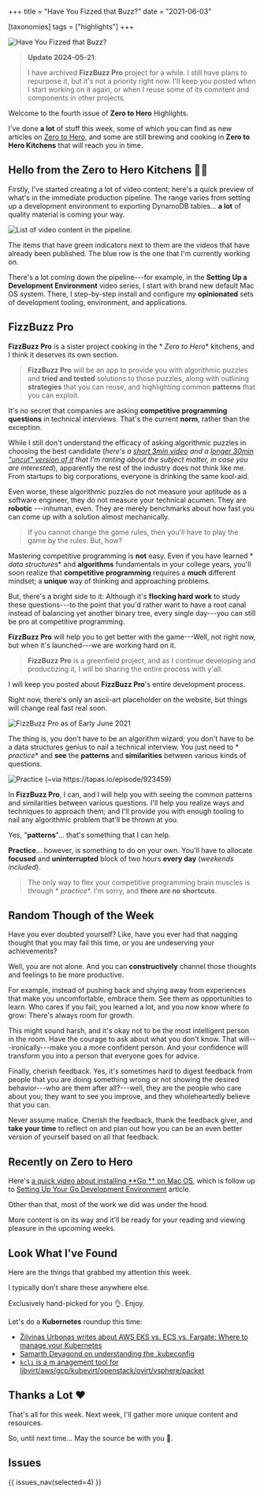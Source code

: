 +++
title = "Have You Fizzed that Buzz?"
date = "2021-06-03"

[taxonomies]
tags = ["highlights"]
+++

![Have You Fizzed that Buzz?](/images/size/w1200/2024/03/data-structure.png)

> **Update 2024-05-21**:
> 
> I have archived **FizzBuzz Pro** project for a while. I still have plans
> to repurpose it, but it's not a priority right now. I'll keep you posted
> when I start working on it again, or when I reuse some of its comntent
> and components in other projects.

Welcome to the fourth issue of **Zero to Hero** Highlights.

I've done **a lot** of stuff this week, some of which you can find as new
articles on [Zero to Hero](https://www.zerotoherro.dev/), and some are still
brewing and cooking in **Zero to Hero Kitchens** that will reach you in time.

## Hello from the **Zero to Hero** Kitchens 👩‍🍳

Firstly, I've started creating a lot of video content; here's a quick preview of
what's in the immediate production pipeline. The range varies from setting up a
development environment to exporting DynamoDB tables... **a lot** of quality
material is coming your way.

![List of video content in the pipeline.](/images/2021/06/Screen-Shot-2021-06-03-at-7.30.56-PM.png)

The items that have green indicators next to them are the videos that have
already been published. The blue row is the one that I'm currently working on.

There's a lot coming down the pipeline---for example, in the **Setting Up a
Development Environment** video series, I start with brand new default Mac OS
system. There, I step-by-step install and configure my **opinionated** sets of
development tooling, environment, and applications.

## FizzBuzz Pro

**FizzBuzz Pro** is a sister project cooking in the *
*Zero to Hero** kitchens, and I think it deserves its own section.

> **FizzBuzz Pro** will be an app to provide you with algorithmic puzzles and
> **tried and tested** solutions to those puzzles, along with outlining
> **strategies** that you can reuse, and highlighting common **patterns** that 
> you can exploit.

It's no secret that companies are asking **competitive programming questions**
in technical interviews. That's the current **norm**, rather than the exception.

While I still don't understand the efficacy of asking algorithmic puzzles in
choosing the best candidate (*here's a [short 3min
video](https://vimeo.com/557079474/7810c8a850) and a [longer 30min "uncut"
version of it](https://vimeo.com/556452479/94cdf5a8f1) that I'm ranting about
the subject matter, in case you are interested*), apparently the rest of the
industry does not think like me. From startups to big corporations, everyone is
drinking the same kool-aid.

Even worse, these algorithmic puzzles do not measure your aptitude as a software
engineer, they do not measure your technical acumen. They are **robotic**
---inhuman, even. They are merely benchmarks about how fast you can come up with
a solution almost mechanically.

> If you cannot change the game rules, then you'll have to play the game by the
> rules. But, how?

Mastering competitive programming is **not** easy. Even if you have learned *
*data structures** and **algorithms** fundamentals in your college years, you'll
soon realize that **competitive programming** requires a **much** different
mindset; a **unique** way of thinking and approaching problems.

But, there's a bright side to it: Although it's **flocking hard work** to study
these questions---to the point that you'd rather want to have a root canal
instead of balancing yet another binary tree, every single day---you can still
be pro at competitive programming.

**FizzBuzz Pro** will help you to get better with the
game---Well, not right now, but when it's launched---we are working hard on it.

> **FizzBuzz Pro** is a greenfield project, and as I continue developing and
> productizing it, I will be sharing the entire process with y'all.

I will keep you posted about **FizzBuzz Pro**'s entire development process.

Right now, there's only an ascii-art placeholder on the website, but things will
change real fast real soon.

![FizzBuzz Pro as of Early June 2021](/images/2021/06/Screen-Shot-2021-06-03-at-8.13.38-AM.png)

The thing is, you don't have to be an algorithm wizard; you don't have to be a
data structures genius to nail a technical interview. You just need to *
*practice** and **see** the **patterns** and **similarities** between various
kinds of questions.

![Practice (~via https://tapas.io/episode/923459)](/images/2021/06/practice.jpg)

In **FizzBuzz Pro**, I can, and I will help you with
seeing the common patterns and similarities between various questions. I'll help
you realize ways and techniques to approach them; and I'll provide you with
enough tooling to nail any algorithmic problem that'll be thrown at you.

Yes, "**patterns**"... that's something that I can help.

**Practice**... however, is something to do on your own. You'll have to allocate
**focused** and **uninterrupted** block of two hours **every day** (*weekends
included*).

> The only way to flex your competitive programming brain muscles is through *
*practice**. I'm sorry, and **there are no shortcuts**.

## Random Though of the Week

Have you ever doubted yourself? Like, have you ever had that nagging thought
that you may fail this time, or you are undeserving your achievements?

Well, you are not alone. And you can **constructively** channel those thoughts
and feelings to be more productive.

For example, instead of pushing back and shying away from experiences that make
you uncomfortable, embrace them. See them as opportunities to learn. Who cares
if you fail; you learned a lot, and you now know where to grow: There's always
room for growth.

This might sound harsh, and it's okay not to be the most intelligent person in
the room. Have the courage to ask about what you don't know. That
will---ironically---make you a more confident person. And your confidence will
transform you into a person that everyone goes for advice.

Finally, cherish feedback. Yes, it's sometimes hard to digest feedback from
people that you are doing something wrong or not showing the desired
behavior---who are them after all?---well, they are the people who care about
you; they want to see you improve, and they wholeheartedly believe that you can.

Never assume malice. Cherish the feedback, thank the feedback giver, and **take
your time** to reflect on and plan out how you can be an even better version of
yourself based on all that feedback.

## Recently on **Zero to Hero**

Here's [a quick video about installing **Go
** on Mac OS](@/vadideki-geyik/geyik-academy/go101/installing-go-on-mac-os.md), 
which is follow up to [Setting Up Your Go Development 
Environment](@/vadideki-geyik/geyik-academy/go101/go-setup.md)
article.

Other than that, most of the work we did was under the hood.

More content is on its way and it'll be ready for your reading and viewing
pleasure in the upcoming weeks.

## Look What I've Found

Here are the things that grabbed my attention this week.

I typically don't share these anywhere else.

Exclusively hand-picked for you 👌. Enjoy.

Let's do a **Kubernetes** roundup this time:

* [Žilvinas Urbonas writes about AWS EKS vs. ECS vs. Fargate: Where to manage your Kubernetes](https://cast.ai/blog/aws-eks-vs-ecs-vs-fargate-where-to-manage-your-kubernetes/)
* [Samarth Deyagond on understanding the .kubeconfig](https://medium.com/the-phi/understanding-the-kubeconfig-3ef43e8716d)
* [`kcli` is a m anagement tool for libvirt/aws/gcp/kubevirt/openstack/ovirt/vsphere/packet](https://github.com/karmab/kcli)

Thanks a Lot ❤️
---------------

That's all for this week. Next week, I'll gather more unique content and
resources.

So, until next time... May the source be with you 🦄.

## Issues

{{ issues_nav(selected=4) }}